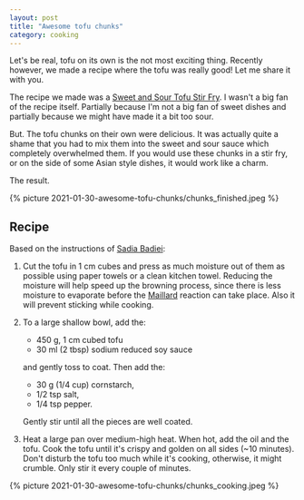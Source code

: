 ```yaml
---
layout: post
title: "Awesome tofu chunks"
category: cooking
---
```


Let's be real, tofu on its own is the not most exciting thing. Recently however, we made a recipe where the tofu was really good! Let me share it with you.


The recipe we made was a [Sweet and Sour Tofu Stir Fry](https://www.pickuplimes.com/single-post/sweet-and-sour-tofu-stir-fry). I wasn't a big fan of the recipe itself. Partially because I'm not a big fan of sweet dishes and partially because we might have made it a bit too sour. 

But. The tofu chunks on their own were delicious. It was actually quite a shame that you had to mix them into the sweet and sour sauce which  completely overwhelmed them. If you would use these chunks in a stir fry, or on the side of some Asian style dishes, it would work like a charm.

The result.

{% picture 2021-01-30-awesome-tofu-chunks/chunks_finished.jpeg %}

## Recipe

Based on the instructions of [Sadia Badiei](https://www.pickuplimes.com/single-post/sweet-and-sour-tofu-stir-fry):

1. Cut the tofu in 1 cm cubes and press as much moisture out of them as possible using paper towels or a clean kitchen towel. Reducing the moisture will help speed up the browning process, since there is less moisture to evaporate before the [Maillard](https://en.wikipedia.org/wiki/Maillard_reaction) reaction can take place. Also it will prevent sticking while cooking. 
1. To a large shallow bowl, add the:
    - 450 g, 1 cm cubed tofu  
    - 30 ml (2 tbsp) sodium reduced soy sauce

    and gently toss to coat. Then add the:
    - 30 g (1/4 cup) cornstarch, 
    - 1/2 tsp salt, 
    - 1/4 tsp pepper. 

    Gently stir until all the pieces are well coated.  

2. Heat a large pan over medium-high heat. When hot, add the oil and the tofu. Cook the tofu until it's crispy and golden on all sides (~10 minutes). Don't disturb the tofu too much while it's cooking, otherwise, it might crumble. Only stir it every couple of minutes.

{% picture 2021-01-30-awesome-tofu-chunks/chunks_cooking.jpeg %}
